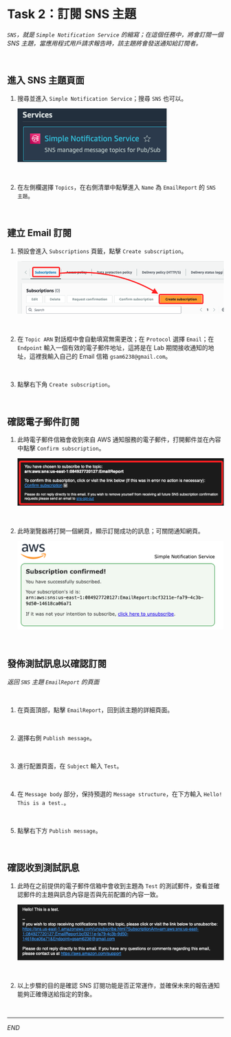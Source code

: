 # Task 2：訂閱 SNS 主題

_`SNS`，就是 `Simple Notification Service` 的縮寫；在這個任務中，將會訂閱一個 SNS 主題，當應用程式用戶請求報告時，該主題將會發送通知給訂閱者。_

<br>

## 進入 SNS 主題頁面

1. 搜尋並進入 `Simple Notification Service`；搜尋 `SNS` 也可以。

    ![](images/img_01.png)

<br>

2. 在左側欄選擇 `Topics`，在右側清單中點擊進入 `Name` 為 `EmailReport` 的 `SNS 主題`。

<br>

## 建立 Email 訂閱

1. 預設會進入 `Subscriptions` 頁籤，點擊 `Create subscription`。

    ![](images/img_24.png)

<br>

2. 在 `Topic ARN` 對話框中會自動填寫無需更改；在 `Protocol` 選擇 `Email`；在 `Endpoint` 輸入一個有效的電子郵件地址，這將是在 Lab 期間接收通知的地址，這裡我輸入自己的 Email 信箱 `gsam6238@gmail.com`。

    

<br>

3. 點擊右下角 `Create subscription`。

<br>

## 確認電子郵件訂閱

1. 此時電子郵件信箱會收到來自 AWS 通知服務的電子郵件，打開郵件並在內容中點擊 `Confirm subscription`。

    ![](images/img_02.png)

<br>

2. 此時瀏覽器將打開一個網頁，顯示訂閱成功的訊息；可關閉通知網頁。

    ![](images/img_03.png)

<br>

## 發佈測試訊息以確認訂閱

_返回 `SNS` 主題 `EmailReport` 的頁面_

<br>

1. 在頁面頂部，點擊 `EmailReport`，回到該主題的詳細頁面。

<br>

2. 選擇右側 `Publish message`。

<br>

3. 進行配置頁面，在 `Subject` 輸入 `Test`。

<br>

4. 在 `Message body` 部分，保持預選的 `Message structure`，在下方輸入 `Hello! This is a test.`。

<br>

5. 點擊右下方 `Publish message`。

<br>

## 確認收到測試訊息

1. 此時在之前提供的電子郵件信箱中會收到主題為 `Test` 的測試郵件，查看並確認郵件的主題與訊息內容是否與先前配置的內容一致。

    ![](images/img_04.png)

<br>

2. 以上步驟的目的是確認 SNS 訂閱功能是否正常運作，並確保未來的報告通知能夠正確傳送給指定的對象。

<br>

___

_END_
